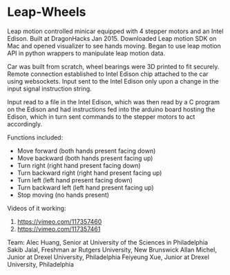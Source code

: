 # Leap-Wheels

Leap motion controlled minicar equipped with 4 stepper motors and an Intel Edison. Built at DragonHacks Jan 2015.
Downloaded Leap motion SDK on Mac and opened visualizer to see hands moving.
Began to use leap motion API in python wrappers to manipulate leap motion data.

Car was built from scratch, wheel bearings were 3D printed to fit securely.
Remote connection established to Intel Edison chip attached to the car using websockets.
Input sent to the Intel Edison only upon a change in the input signal instruction string.

Input read to a file in the Intel Edison, which was then read by a C program on the Edison and had instructions fed into the arduino board hosting the Edison, which in turn sent commands to the stepper motors to act accordingly.

Functions included: 
  - Move forward (both hands present facing down)
  - Move backward (both hands present facing up)
  - Turn right (right hand present facing down)
  - Turn backward right (right hand present facing up)
  - Turn left (left hand present facing down)
  - Turn backward left (left hand present facing up)
  - Stop moving (no hands present)

Videos of it working:
  1. https://vimeo.com/117357460
  2. https://vimeo.com/117357461

Team: 
Alec Huang, Senior at University of the Sciences in Philadelphia
Sakib Jalal, Freshman ar Rutgers University, New Brunswick
Allan Michel, Junior at Drexel University, Philadelphia
Feiyeung Xue, Junior at Drexel University, Philadelphia
